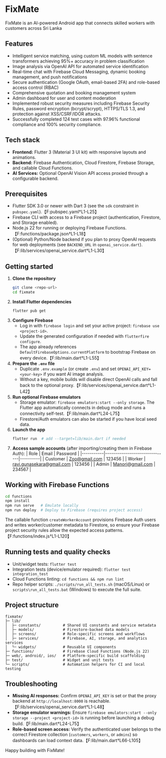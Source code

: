 # FixMate

FixMate is an AI-powered Android app that connects skilled workers with customers across Sri Lanka

## Features
- Intelligent service matching, using custom ML models with sentence transformers achieving 95%+ accuracy in problem classification
- Image analysis via OpenAI API for automated service identification
- Real-time chat with Firebase Cloud Messaging, dynamic booking management, and push notifications
- Secure authentication (Google OAuth, email-based 2FA) and role-based access control (RBAC)
- Comprehensive quotation and booking management system
- Admin dashboard for user and content moderation
- Implemented robust security measures including Firebase Security Rules, password encryption (bcrypt/scrypt), HTTPS/TLS 1.3, and protection against XSS/CSRF/IDOR attacks.
- Successfully completed 124 test cases with 97.96% functional compliance and 100% security compliance.


## Tech stack
- **Frontend:** Flutter 3 (Material 3 UI kit) with responsive layouts and animations.
- **Backend:** Firebase Authentication, Cloud Firestore, Firebase Storage, and callable Cloud Functions.
- **AI Services:** Optional OpenAI Vision API access proxied through a configurable backend.

## Prerequisites
- Flutter SDK 3.0 or newer with Dart 3 (see the `sdk` constraint in `pubspec.yaml`).【F:pubspec.yaml†L1-L25】
- Firebase CLI with access to a Firebase project (authentication, Firestore, and Storage enabled).
- Node.js 22 for running or deploying Firebase Functions.【F:functions/package.json†L1-L18】
- (Optional) Python/Node backend if you plan to proxy OpenAI requests for web deployments (see `BACKEND_URL` in `openai_service.dart`).【F:lib/services/openai_service.dart†L1-L30】

## Getting started
1. **Clone the repository**
   ```bash
   git clone <repo-url>
   cd fixmate
   ```
2. **Install Flutter dependencies**
   ```bash
   flutter pub get
   ```
3. **Configure Firebase**
   - Log in with `firebase login` and set your active project: `firebase use <project-id>`.
   - Update the generated configuration if needed with `flutterfire configure`.
   - The app already references `DefaultFirebaseOptions.currentPlatform` to bootstrap Firebase on every device.【F:lib/main.dart†L1-L55】
4. **Prepare the `.env` file**
   - Duplicate `.env.example` (or create `.env`) and set `OPENAI_API_KEY=<your-key>` if you want AI image analysis.
   - Without a key, mobile builds will disable direct OpenAI calls and fall back to the optional proxy.【F:lib/services/openai_service.dart†L1-L42】
5. **Run optional Firebase emulators**
   - Storage emulator: `firebase emulators:start --only storage`. The Flutter app automatically connects in debug mode and runs a connectivity self-test.【F:lib/main.dart†L24-L75】
   - Firestore/Auth emulators can also be started if you have local seed data.
6. **Launch the app**
   ```bash
   flutter run  # add --target=lib/main.dart if needed
   ```
7. **Access sample accounts** (after importing/creating them in Firebase Auth):
   | Role      | Email                         | Password |
   |-----------|-------------------------------|----------|
   | Customer  | Zoo@gmail.com                 | 123456   |
   | Worker    | ravi.gunasekara@gmail.com     | 123456   |
   | Admin     | Manori@gmail.com              | 234567   |

## Working with Firebase Functions
```bash
cd functions
npm install
npm run serve   # Emulate locally
npm run deploy  # Deploy to Firebase (requires project access)
```
The callable function `createWorkerAccount` provisions Firebase Auth users and writes worker/customer metadata to Firestore, so ensure your Firebase project security rules allow the expected access patterns.【F:functions/index.js†L1-L120】

## Running tests and quality checks
- Unit/widget tests: `flutter test`
- Integration tests (device/emulator required): `flutter test integration_test`
- Cloud Functions linting: `cd functions && npm run lint`
- Repo helper scripts: `./scripts/run_all_tests.sh` (macOS/Linux) or `scripts\run_all_tests.bat` (Windows) to execute the full suite.

## Project structure
```
fixmate/
├─ lib/
│  ├─ constants/          # Shared UI constants and service metadata
│  ├─ models/             # Firestore-backed data models
│  ├─ screens/            # Role-specific screens and workflows
│  ├─ services/           # Firebase, AI, storage, and analytics services
│  └─ widgets/            # Reusable UI components
├─ functions/             # Firebase Cloud Functions (Node.js 22)
├─ web/, android/, ios/   # Platform-specific build scaffolding
├─ test/                  # Widget and unit tests
└─ scripts/               # Automation helpers for CI and local testing
```

## Troubleshooting
- **Missing AI responses:** Confirm `OPENAI_API_KEY` is set or that the proxy backend at `http://localhost:8000` is reachable.【F:lib/services/openai_service.dart†L1-L48】
- **Storage emulator warnings:** Ensure `firebase emulators:start --only storage --project <project-id>` is running before launching a debug build.【F:lib/main.dart†L24-L75】
- **Role-based screen access:** Verify the authenticated user belongs to the correct Firestore collection (`customers`, `workers`, or `admins`) so dashboards can load context data.【F:lib/main.dart†L66-L105】

Happy building with FixMate!
